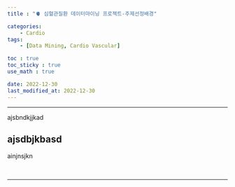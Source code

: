 ```yaml
---
title : "🫀 심혈관질환 데이터마이닝 프로젝트-주제선정배경"

categories:
    - Cardio
tags:
    - [Data Mining, Cardio Vascular]

toc : true
toc_sticky : true 
use_math : true  

date: 2022-12-30
last_modified_at: 2022-12-30 
---  
```

* * *  

ajsbndkjjkad  

## ajsdbjkbasd  

ainjnsjkn  

<br>   

***
